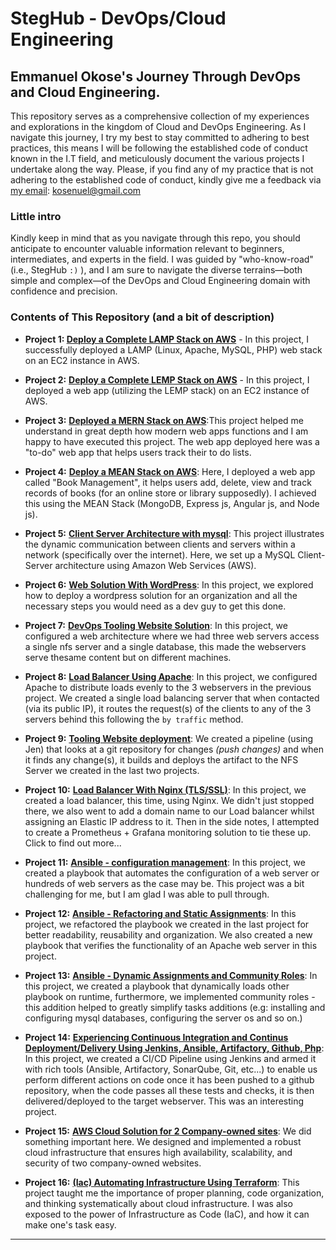 # StegHub - DevOps/Cloud Engineering

## Emmanuel Okose's Journey Through DevOps and Cloud Engineering.

This repository serves as a comprehensive collection of my experiences and explorations in the kingdom of Cloud and DevOps Engineering. As I navigate this journey, I try my best to stay committed to adhering to best practices, this means I will be following the established code of conduct known in the I.T field, and meticulously document the various projects I undertake along the way. Please, if you find any of my practice that is not adhering to the established code of conduct, kindly give me a feedback via [my email](kosenuel@gmail.com): kosenuel@gmail.com

### Little intro

Kindly keep in mind that as you navigate through this repo, you should anticipate to encounter valuable information relevant to beginners, intermediates, and experts in the field. I was guided by "who-know-road" (i.e., StegHub `:)` ), and I am sure to navigate the diverse terrains—both simple and complex—of the DevOps and Cloud Engineering domain with confidence and precision.

### Contents of This Repository (and a bit of description)

- **Project 1: [Deploy a Complete LAMP Stack on AWS](https://github.com/Kosenuel/DevOps_CloudEngr-StegHub/tree/main/1.LAMP_Stack)** - In this project, I successfully deployed a LAMP (Linux, Apache, MySQL, PHP) web stack on an EC2 instance in AWS.


- **Project 2:** [**Deploy a Complete LEMP Stack on AWS**](https://github.com/Kosenuel/DevOps_CloudEngr-StegHub/tree/main/2.LEMP_Stack) - In this project, I deployed a web app (utilizing the LEMP stack) on an EC2 instance of AWS.

- **Project 3:** [**Deployed a MERN Stack on AWS**](https://github.com/Kosenuel/DevOps_CloudEngr-StegHub/tree/main/3.MERN_Stack):This project helped me understand in great depth how modern web apps functions and I am happy to have executed this project. The web app deployed here was a "to-do" web app that helps users track their to do lists.

- **Project 4:** [**Deploy a MEAN Stack on AWS**](https://github.com/Kosenuel/DevOps_CloudEngr-StegHub/tree/main/4.MEAN_Stack): Here, I deployed a web app called "Book Management", it helps users add, delete, view and track records of books (for an online store or library supposedly). I achieved this using the MEAN Stack (MongoDB, Express js, Angular js, and Node js).

- **Project 5:** [**Client Server Architecture with mysql**](https://github.com/Kosenuel/DevOps_CloudEngr-StegHub/tree/main/5.Client-Server_Architecture): This project illustrates the dynamic communication between clients and servers within a network (specifically over the internet). Here, we set up a MySQL Client-Server architecture using Amazon Web Services (AWS).

- **Project 6:** [**Web Solution With  WordPress**](https://github.com/Kosenuel/DevOps_CloudEngr-StegHub/tree/main/6.Web_Solution_With_Word_Press): In this project, we explored how to deploy a wordpress solution for an organization and all the necessary steps you would need as a dev guy to get this done.

- **Project 7:** [**DevOps Tooling Website Solution**](https://github.com/Kosenuel/DevOps_CloudEngr-StegHub/tree/main/7.DevOps_Tooling_Website_Solution): In this project, we configured a web architecture where we had three web servers access a single nfs server and a single database, this made the webservers serve thesame content but on different machines.

- **Project 8:** [**Load Balancer Using Apache**](https://github.com/Kosenuel/DevOps_CloudEngr-StegHub/tree/main/8.Load_Balancer_With_Apache): In this project, we configured Apache to distribute loads evenly to the 3 webservers in the previous project. We created a single load balancing server that when contacted (via its public IP), it routes the request(s) of the clients to any of the 3 servers behind this following the `by traffic` method.

- **Project 9:** [**Tooling Website deployment**](https://github.com/Kosenuel/DevOps_CloudEngr-StegHub/tree/main/9.Tooling_Website_Deployment_and_Automation): We created a pipeline (using Jen) that looks at a git repository for changes _(push changes)_ and when it finds any change(s), it builds and deploys the artifact to the NFS Server we created in the last two projects.

- **Project 10:** [**Load Balancer With Nginx (TLS/SSL)**](https://github.com/Kosenuel/DevOps_CloudEngr-StegHub/tree/main/10.Load_Balancer_With_Nginx_%26_SSL-TLS): In this project, we created a load balancer, this time, using Nginx. We didn't just stopped there, we also went to add a domain name to our Load balancer whilst assigning an Elastic IP address to it.
Then in the side notes, I attempted to create a Prometheus + Grafana monitoring solution to tie these up. Click to find out more...

- **Project 11:** [**Ansible - configuration management**](https://github.com/Kosenuel/DevOps_CloudEngr-StegHub/tree/main/11.Ansible_-_Config-Mgmt): In this project, we created a playbook that automates the configuration of a web server or hundreds of web servers as the case may be. This project was a bit challenging for me, but I am glad I was able to pull through.

- **Project 12:** [**Ansible - Refactoring and Static Assignments**](https://github.com/Kosenuel/DevOps_CloudEngr-StegHub/tree/main/12.Ansible-Refactoring_and_Static_Assignments): In this project, we refactored the playbook we created in the last project for better readability, reusability and organization. We also created a new playbook that verifies the functionality of an Apache web server in this project.

- **Project 13:** [**Ansible - Dynamic Assignments and Community Roles**](https://github.com/Kosenuel/DevOps_CloudEngr-StegHub/tree/main/13.Ansible-Dynamic_Assignment_%26_Community_Roles#reference-documentation): In this project, we created a playbook that dynamically loads other playbook on runtime, furthermore, we implemented community roles - this addition helped to greatly simplify tasks additions (e.g: installing and configuring mysql databases, configuring the server os and so on.)

- **Project 14:** [**Experiencing Continuous Integration and Continus Deployment/Delivery Using Jenkins, Ansible, Artifactory, Github, Php**](https://github.com/Kosenuel/DevOps_CloudEngr-StegHub/tree/main/14.Continuous_Integration_With_Jenkins_Ansible_SonarQube): In this project, we created a CI/CD Pipeline using Jenkins and armed it with rich tools (Ansible, Artifactory, SonarQube, Git, etc...) to enable us perform different actions on code once it has been pushed to a github repository, when the code passes all these tests and checks, it is then delivered/deployed to the target webserver. This was an interesting project.

- **Project 15:** [**AWS Cloud Solution for 2 Company-owned sites**](https://github.com/Kosenuel/DevOps_CloudEngr-StegHub/tree/main/15.Cloud-Solution(AWS)-For-2-Websites-Owned-by-a-Company): We did something important here. We designed and implemented a robust cloud infrastructure that ensures high availability, scalability, and security of two company-owned websites.

- **Project 16:** [**(Iac) Automating Infrastructure Using Terraform**](https://github.com/Kosenuel/DevOps_CloudEngr-StegHub/tree/main/16.(Iac)_Automating_Infrastructure_Using_Terraform#testing-your-configuration): This project taught me the importance of proper planning, code organization, and thinking systematically about cloud infrastructure. I was also exposed to the power of Infrastructure as Code (IaC), and how it can make one's task easy.
---
